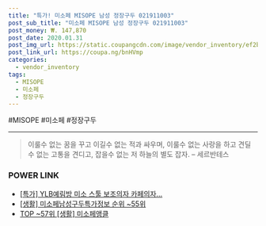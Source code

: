 ```yaml
--- 
title: "특가! 미소페 MISOPE 남성 정장구두 021911003" 
post_sub_title: "미소페 MISOPE 남성 정장구두 021911003" 
post_money: ₩. 147,870 
post_date: 2020.01.31 
post_img_url: https://static.coupangcdn.com/image/vendor_inventory/ef2b/a7a2a2403b61059bd89fd104cb43109214e72463eef01cd09a1646871f42.jpg 
post_link_url: https://coupa.ng/bnHVmp 
categories: 
  - vendor_inventory 
tags: 
  - MISOPE 
  - 미소페 
  - 정장구두 
--- 
```

  #MISOPE #미소페 #정장구두 
<hr> 

> 이룰수 없는 꿈을 꾸고 이길수 없는 적과 싸우며, 이룰수 없는 사랑을 하고 견딜 수 없는 고통을 견디고, 잡을수 없는 저 하늘의 별도 잡자. – 세르반테스 


### POWER LINK

* <a href="https://blog.naver.com/an0733/221788930491" target="_blank">[특가] YLB예림방 미소 스툴 보조의자 카페의자...</a>
* <a href="https://blog.naver.com/sakai111/221772657027" target="_blank"> [생활] 미소페남성구두특가정보 순위 ~55위</a>
* <a href="https://blog.naver.com/fasyy4321/221779729551" target="_blank"> TOP ~57위 [생활] 미소페앵클</a>
